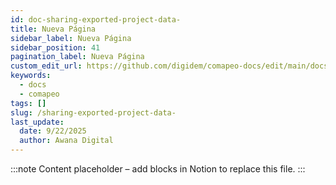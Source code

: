 ```yaml
---
id: doc-sharing-exported-project-data-
title: Nueva Página
sidebar_label: Nueva Página
sidebar_position: 41
pagination_label: Nueva Página
custom_edit_url: https://github.com/digidem/comapeo-docs/edit/main/docs/sharing-outside-your-project/sharing-exported-project-data-.md
keywords:
  - docs
  - comapeo
tags: []
slug: /sharing-exported-project-data-
last_update:
  date: 9/22/2025
  author: Awana Digital
---
```


<!-- Placeholder content generated automatically because the Notion page is missing a Website Block. -->

:::note
Content placeholder – add blocks in Notion to replace this file.
:::
